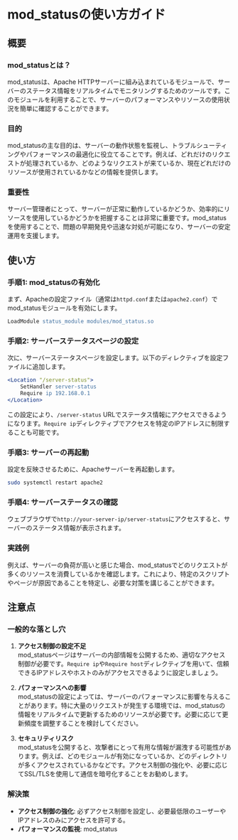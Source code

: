 # mod_statusの使い方ガイド

## 概要

### mod_statusとは？
mod_statusは、Apache HTTPサーバーに組み込まれているモジュールで、サーバーのステータス情報をリアルタイムでモニタリングするためのツールです。このモジュールを利用することで、サーバーのパフォーマンスやリソースの使用状況を簡単に確認することができます。

### 目的
mod_statusの主な目的は、サーバーの動作状態を監視し、トラブルシューティングやパフォーマンスの最適化に役立てることです。例えば、どれだけのリクエストが処理されているか、どのようなリクエストが来ているか、現在どれだけのリソースが使用されているかなどの情報を提供します。

### 重要性
サーバー管理者にとって、サーバーが正常に動作しているかどうか、効率的にリソースを使用しているかどうかを把握することは非常に重要です。mod_statusを使用することで、問題の早期発見や迅速な対処が可能になり、サーバーの安定運用を支援します。

## 使い方

### 手順1: mod_statusの有効化
まず、Apacheの設定ファイル（通常は`httpd.conf`または`apache2.conf`）でmod_statusモジュールを有効にします。

```apache
LoadModule status_module modules/mod_status.so
```

### 手順2: サーバーステータスページの設定
次に、サーバーステータスページを設定します。以下のディレクティブを設定ファイルに追加します。

```apache
<Location "/server-status">
    SetHandler server-status
    Require ip 192.168.0.1
</Location>
```

この設定により、`/server-status` URLでステータス情報にアクセスできるようになります。`Require ip`ディレクティブでアクセスを特定のIPアドレスに制限することも可能です。

### 手順3: サーバーの再起動
設定を反映させるために、Apacheサーバーを再起動します。

```bash
sudo systemctl restart apache2
```

### 手順4: サーバーステータスの確認
ウェブブラウザで`http://your-server-ip/server-status`にアクセスすると、サーバーのステータス情報が表示されます。

### 実践例
例えば、サーバーの負荷が高いと感じた場合、mod_statusでどのリクエストが多くのリソースを消費しているかを確認します。これにより、特定のスクリプトやページが原因であることを特定し、必要な対策を講じることができます。

## 注意点

### 一般的な落とし穴
1. **アクセス制御の設定不足**  
   mod_statusページはサーバーの内部情報を公開するため、適切なアクセス制御が必要です。`Require ip`や`Require host`ディレクティブを用いて、信頼できるIPアドレスやホストのみがアクセスできるように設定しましょう。

2. **パフォーマンスへの影響**  
   mod_statusの設定によっては、サーバーのパフォーマンスに影響を与えることがあります。特に大量のリクエストが発生する環境では、mod_statusの情報をリアルタイムで更新するためのリソースが必要です。必要に応じて更新頻度を調整することを検討してください。

3. **セキュリティリスク**  
   mod_statusを公開すると、攻撃者にとって有用な情報が漏洩する可能性があります。例えば、どのモジュールが有効になっているか、どのディレクトリが多くアクセスされているかなどです。アクセス制御の強化や、必要に応じてSSL/TLSを使用して通信を暗号化することをお勧めします。

### 解決策
- **アクセス制御の強化**: 必ずアクセス制御を設定し、必要最低限のユーザーやIPアドレスのみにアクセスを許可する。
- **パフォーマンスの監視**: mod_status